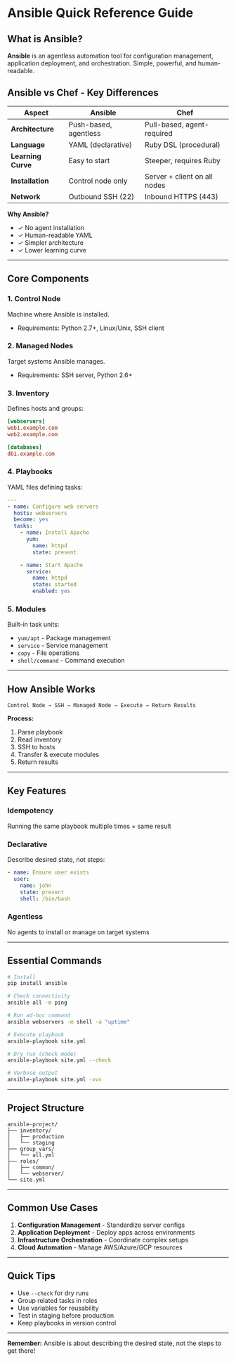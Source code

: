 # Ansible Quick Reference Guide

## What is Ansible?

**Ansible** is an agentless automation tool for configuration management, application deployment, and orchestration. Simple, powerful, and human-readable.

## Ansible vs Chef - Key Differences

| Aspect             | Ansible               | Chef                         |
| ------------------ | --------------------- | ---------------------------- |
| **Architecture**   | Push-based, agentless | Pull-based, agent-required   |
| **Language**       | YAML (declarative)    | Ruby DSL (procedural)        |
| **Learning Curve** | Easy to start         | Steeper, requires Ruby       |
| **Installation**   | Control node only     | Server + client on all nodes |
| **Network**        | Outbound SSH (22)     | Inbound HTTPS (443)          |

**Why Ansible?**

- ✓ No agent installation
- ✓ Human-readable YAML
- ✓ Simpler architecture
- ✓ Lower learning curve

---

## Core Components

### 1. Control Node

Machine where Ansible is installed.

- Requirements: Python 2.7+, Linux/Unix, SSH client

### 2. Managed Nodes

Target systems Ansible manages.

- Requirements: SSH server, Python 2.6+

### 3. Inventory

Defines hosts and groups:

```ini
[webservers]
web1.example.com
web2.example.com

[databases]
db1.example.com
```

### 4. Playbooks

YAML files defining tasks:

```yaml
---
- name: Configure web servers
  hosts: webservers
  become: yes
  tasks:
    - name: Install Apache
      yum:
        name: httpd
        state: present

    - name: Start Apache
      service:
        name: httpd
        state: started
        enabled: yes
```

### 5. Modules

Built-in task units:

- `yum/apt` - Package management
- `service` - Service management
- `copy` - File operations
- `shell/command` - Command execution

---

## How Ansible Works

```
Control Node → SSH → Managed Node → Execute → Return Results
```

**Process:**

1. Parse playbook
2. Read inventory
3. SSH to hosts
4. Transfer & execute modules
5. Return results

---

## Key Features

### Idempotency

Running the same playbook multiple times = same result

### Declarative

Describe desired state, not steps:

```yaml
- name: Ensure user exists
  user:
    name: john
    state: present
    shell: /bin/bash
```

### Agentless

No agents to install or manage on target systems

---

## Essential Commands

```bash
# Install
pip install ansible

# Check connectivity
ansible all -m ping

# Run ad-hoc command
ansible webservers -m shell -a "uptime"

# Execute playbook
ansible-playbook site.yml

# Dry run (check mode)
ansible-playbook site.yml --check

# Verbose output
ansible-playbook site.yml -vvv
```

---

## Project Structure

```
ansible-project/
├── inventory/
│   ├── production
│   └── staging
├── group_vars/
│   └── all.yml
├── roles/
│   ├── common/
│   └── webserver/
└── site.yml
```

---

## Common Use Cases

1. **Configuration Management** - Standardize server configs
2. **Application Deployment** - Deploy apps across environments
3. **Infrastructure Orchestration** - Coordinate complex setups
4. **Cloud Automation** - Manage AWS/Azure/GCP resources

---

## Quick Tips

- Use `--check` for dry runs
- Group related tasks in roles
- Use variables for reusability
- Test in staging before production
- Keep playbooks in version control

---

**Remember:** Ansible is about describing the desired state, not the steps to get there!
